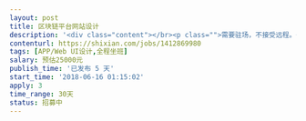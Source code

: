 ```yaml
---                
layout: post       
title: 区块链平台网站设计           
description: '<div class="content"></br><p class="">需要驻场，不接受远程。长期项目，效果好可追加资金或转全职</p></br><p class="">产品描述：众筹类平台网站。包括账户管理、项目申请、参与者认筹、投票管理、清算退出、等功能模块。可参考zhongchou.com, zhongchouke, kickstarter.com等平台网站</p></br><p class="">产品要求：响应式设计，SPA，模块化易升级</p></br><p class="">人才要求：3年以上平台网站设计经验。众筹类经验优先考虑，熟悉区块链或有兴趣优先考虑，有英文能力优先考虑。</p></br></div>'     
contenturl: https://shixian.com/jobs/1412869980      
tags: [APP/Web UI设计,全程坐班]            
salary: 预估25000元          
publish_time: '已发布 5 天'         
start_time: '2018-06-16 01:15:02'           
apply: 3                   
time_range: 30天              
status: 招募中                  
---                 
```

